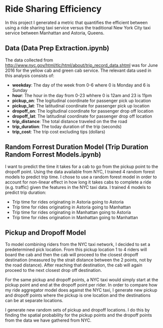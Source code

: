 
# Ride Sharing Efficiency

In this project I generated a metric that quantifies the efficient between using a ride sharing taxi service versus the traditional New York City taxi service between Manhattan and Astoria, Queens.

## Data (**Data Prep Extraction.ipynb**)

The data collected from http://www.nyc.gov/html/tlc/html/about/trip_record_data.shtml was for June 2016 for the yellow cab and green cab service. The relevant data used in this analysis consists of:
* **weekday**: The day of the week from 0-6 where 0 is Monday and 6 is Sunday
* **hour**: The hour in the day from 0-23 whhere 0 is 12am and 23 is 11pm
* **pickup_on**: The logitudinal coordinate for passenger pick up location
* **pickup_lat**: The latitudinal coordinate for passenger pick up location
* **dropoff_on**: The logitudinal coordinate for passenger drop off location
* **dropoff_lat**: The latitudinal coordinate for passenger drop off location
* **trip_distance**: The total distance traveled on the the road
* **trip_duration**: The today duration of the trip (seconds)
* **trip_cost**: The trip cost excluding tips (dollars)

## Random Forrest Duration Model (**Trip Duration Random Forrest Models.ipynb**)

I want to predict the time it takes for a cab to go from the pickup point to the dropoff point. Using the data available from NYC, I trained 4 random forest models to predict trip time. I chose to use a random forest model in order to account for non-linear effect in how long it takes cabs to complete a ride (e.g. traffic) given the features in the NYC taxi data. I trained 4 models to predict trip duration:

* Trip time for rides originating in Astoria going to Astoria
* Trip time for rides originating in Astoria going to Manhattan
* Trip time for rides originating in Manhattan going to Astoria
* Trip time for rides origination in Manhattan going to Manhattan

## Pickup and Dropoff Model

To model combining riders from the NYC taxi network, I decided to set a predetermined pick location. From this pickup location 1 to 4 riders will board the cab and then the cab will proceed to the closest dropoff destination (measured by the strait distance between the 2 points, not by the road distance). After reaching that destination, the cab will again proceed to the next closest drop off destination.

For the same pickup and dropoff points, a NYC taxi would simply start at the pickup point and end at the dropoff point per rider. In order to compare how my ride aggregator model does against the NYC taxi, I generate new pickup and dropoff points where the pickup is one location and the destinations can be at separate locations.

I generate new random sets of pickup and dropoff locations. I do this by finding the spatial probability for the pickup points and the dropoff points from the data we have gathered from NYC.
